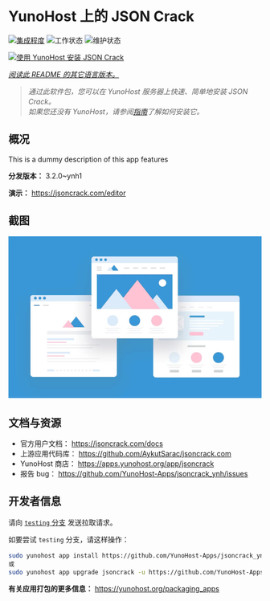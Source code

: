 <!--
注意：此 README 由 <https://github.com/YunoHost/apps/tree/master/tools/readme_generator> 自动生成
请勿手动编辑。
-->

# YunoHost 上的 JSON Crack

[![集成程度](https://apps.yunohost.org/badge/integration/jsoncrack)](https://ci-apps.yunohost.org/ci/apps/jsoncrack/)
![工作状态](https://apps.yunohost.org/badge/state/jsoncrack)
![维护状态](https://apps.yunohost.org/badge/maintained/jsoncrack)

[![使用 YunoHost 安装 JSON Crack](https://install-app.yunohost.org/install-with-yunohost.svg)](https://install-app.yunohost.org/?app=jsoncrack)

*[阅读此 README 的其它语言版本。](./ALL_README.md)*

> *通过此软件包，您可以在 YunoHost 服务器上快速、简单地安装 JSON Crack。*  
> *如果您还没有 YunoHost，请参阅[指南](https://yunohost.org/install)了解如何安装它。*

## 概况

This is a dummy description of this app features


**分发版本：** 3.2.0~ynh1

**演示：** <https://jsoncrack.com/editor>

## 截图

![JSON Crack 的截图](./doc/screenshots/example.jpg)

## 文档与资源

- 官方用户文档： <https://jsoncrack.com/docs>
- 上游应用代码库： <https://github.com/AykutSarac/jsoncrack.com>
- YunoHost 商店： <https://apps.yunohost.org/app/jsoncrack>
- 报告 bug： <https://github.com/YunoHost-Apps/jsoncrack_ynh/issues>

## 开发者信息

请向 [`testing` 分支](https://github.com/YunoHost-Apps/jsoncrack_ynh/tree/testing) 发送拉取请求。

如要尝试 `testing` 分支，请这样操作：

```bash
sudo yunohost app install https://github.com/YunoHost-Apps/jsoncrack_ynh/tree/testing --debug
或
sudo yunohost app upgrade jsoncrack -u https://github.com/YunoHost-Apps/jsoncrack_ynh/tree/testing --debug
```

**有关应用打包的更多信息：** <https://yunohost.org/packaging_apps>
